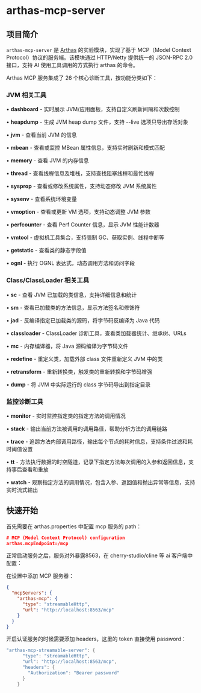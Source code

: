 # arthas-mcp-server

## 项目简介

`arthas-mcp-server` 是 [Arthas](https://github.com/alibaba/arthas) 的实验模块，实现了基于 MCP（Model Context Protocol）协议的服务端。该模块通过 HTTP/Netty 提供统一的 JSON-RPC 2.0 接口，支持 AI 使用工具调用的方式执行 arthas 的命令。

Arthas MCP 服务集成了 26 个核心诊断工具，按功能分类如下：

### JVM 相关工具

• **dashboard** - 实时展示 JVM/应用面板，支持自定义刷新间隔和次数控制

• **heapdump** - 生成 JVM heap dump 文件，支持 --live 选项只导出存活对象

• **jvm** - 查看当前 JVM 的信息

• **mbean** - 查看或监控 MBean 属性信息，支持实时刷新和模式匹配

• **memory** - 查看 JVM 的内存信息

• **thread** - 查看线程信息及堆栈，支持查找阻塞线程和最忙线程

• **sysprop** - 查看或修改系统属性，支持动态修改 JVM 系统属性

• **sysenv** - 查看系统环境变量

• **vmoption** - 查看或更新 VM 选项，支持动态调整 JVM 参数

• **perfcounter** - 查看 Perf Counter 信息，显示 JVM 性能计数器

• **vmtool** - 虚拟机工具集合，支持强制 GC、获取实例、线程中断等

• **getstatic** - 查看类的静态字段值

• **ognl** - 执行 OGNL 表达式，动态调用方法和访问字段

### Class/ClassLoader 相关工具

• **sc** - 查看 JVM 已加载的类信息，支持详细信息和统计

• **sm** - 查看已加载类的方法信息，显示方法签名和修饰符

• **jad** - 反编译指定已加载类的源码，将字节码反编译为 Java 代码

• **classloader** - ClassLoader 诊断工具，查看类加载器统计、继承树、URLs

• **mc** - 内存编译器，将 Java 源码编译为字节码文件

• **redefine** - 重定义类，加载外部 class 文件重新定义 JVM 中的类

• **retransform** - 重新转换类，触发类的重新转换和字节码增强

• **dump** - 将 JVM 中实际运行的 class 字节码导出到指定目录

### 监控诊断工具

• **monitor** - 实时监控指定类的指定方法的调用情况

• **stack** - 输出当前方法被调用的调用路径，帮助分析方法的调用链路

• **trace** - 追踪方法内部调用路径，输出每个节点的耗时信息，支持条件过滤和耗时阈值设置

• **tt** - 方法执行数据的时空隧道，记录下指定方法每次调用的入参和返回信息，支持事后查看和重放

• **watch** - 观察指定方法的调用情况，包含入参、返回值和抛出异常等信息，支持实时流式输出


## 快速开始

首先需要在 arthas.properties 中配置 mcp 服务的 path：

```JSON
# MCP (Model Context Protocol) configuration
arthas.mcpEndpoint=/mcp
```

正常启动服务之后，服务对外暴露8563，在 cherry-studio/cline 等 ai 客户端中配置：

在设置中添加 MCP 服务器：

```JSON
{
  "mcpServers": {
    "arthas-mcp": {
      "type": "streamableHttp",
      "url": "http://localhost:8563/mcp"
    }
  }
}
```


开启认证服务的时候需要添加 headers，这里的 token 直接使用 password：

```java
"arthas-mcp-streamable-server": {
      "type": "streamableHttp",
      "url": "http://localhost:8563/mcp",
      "headers": {
        "Authorization": "Bearer password"
      }
    }
```
